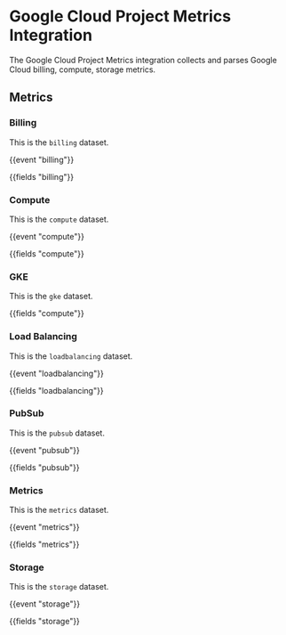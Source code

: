 # Google Cloud Project Metrics Integration

The Google Cloud Project Metrics integration collects and parses Google Cloud billing, compute, storage metrics.

## Metrics

### Billing

This is the `billing` dataset.

{{event "billing"}}

{{fields "billing"}}

### Compute

This is the `compute` dataset.

{{event "compute"}}

{{fields "compute"}}

### GKE

This is the `gke` dataset.

{{fields "compute"}}

### Load Balancing

This is the `loadbalancing` dataset.

{{event "loadbalancing"}}

{{fields "loadbalancing"}}

### PubSub

This is the `pubsub` dataset.

{{event "pubsub"}}

{{fields "pubsub"}}

### Metrics

This is the `metrics` dataset.

{{event "metrics"}}

{{fields "metrics"}}

### Storage

This is the `storage` dataset.

{{event "storage"}}

{{fields "storage"}}
